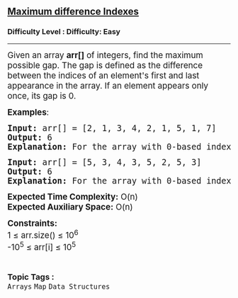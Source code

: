 <h2><a href="https://www.geeksforgeeks.org/problems/maximum-difference-10429/1?page=1&category=Map&sortBy=difficulty">Maximum difference Indexes</a></h2><h3>Difficulty Level : Difficulty: Easy</h3><hr><div class="problems_problem_content__Xm_eO"><p><span style="font-size: 14pt;">Given an array <strong>arr[]</strong> of integers, find the maximum possible gap. The gap is defined as the difference between the indices of an element's first and last appearance in the array. If an element appears only once, its gap is 0.</span></p>
<p><span style="font-size: 14pt;"><strong>Examples</strong>:</span></p>
<pre><span style="font-size: 14pt;"><strong>Input:</strong> arr[] = [2, 1, 3, 4, 2, 1, 5, 1, 7]</span><br><span style="font-size: 14pt;"><strong>Output:</strong> 6</span><br><span style="font-size: 14pt;"><strong>Explanation:</strong> For the array with 0-based indexing, the number 1's first appearance is at index 1 and its last appearance is at index 7. The gap is 7 - 1 = 6, which is the maximum gap in this array.</span></pre>
<pre><span style="font-size: 14pt;"><strong>Input:</strong> arr[] = [5, 3, 4, 3, 5, 2, 5, 3]</span><br><span style="font-size: 14pt;"><strong>Output:</strong> 6</span><br><span style="font-size: 14pt;"><strong>Explanation:</strong> For the array with 0-based indexing, the number 3's first appearance is at index 1 and its last appearance is at index 7. The gap is 7 - 1 = 6, which is the maximum gap in this array.</span></pre>
<p><span style="font-size: 14pt;"><strong>Expected Time Complexity:</strong> O(n)</span><br><span style="font-size: 14pt;"><strong>Expected Auxiliary Space:</strong> O(n)</span></p>
<p><span style="font-size: 14pt;"><strong>Constraints:<br></strong></span><span style="font-size: 14pt;">1 ≤ arr.size() ≤ 10<sup>6</sup></span><br><span style="font-size: 14pt;">-10<sup>5</sup> ≤ arr[i] ≤ 10<sup>5</sup></span></p></div><br><p><span style=font-size:18px><strong>Topic Tags : </strong><br><code>Arrays</code>&nbsp;<code>Map</code>&nbsp;<code>Data Structures</code>&nbsp;